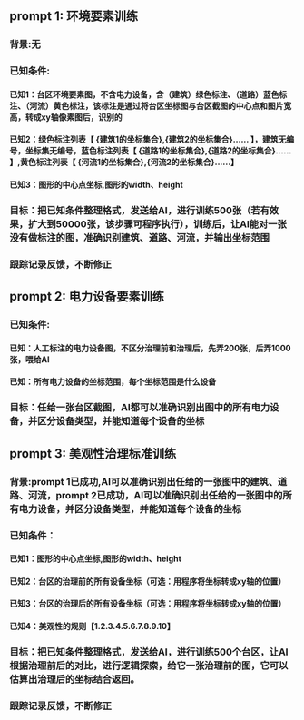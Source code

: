 
## prompt 1: 环境要素训练

### 背景:无
### 已知条件:
#### 已知1：台区环境要素图，不含电力设备，含（建筑）绿色标注、（道路）蓝色标注、（河流）黄色标注，该标注是通过将台区坐标图与台区截图的中心点和图片宽高，转成xy轴像素图后，识别的
#### 已知2：绿色标注列表【 {建筑1的坐标集合},{建筑2的坐标集合}...... 】，建筑无编号，坐标集无编号，蓝色标注列表【 {道路1的坐标集合},{道路2的坐标集合}...... 】,黄色标注列表【 {河流1的坐标集合},{河流2的坐标集合}......】 
#### 已知3：图形的中心点坐标,图形的width、height

### 目标：把已知条件整理格式，发送给AI，进行训练500张（若有效果，扩大到50000张，该步骤可程序执行），训练后，让AI能对一张没有做标注的图，准确识别建筑、道路、河流，并输出坐标范围
### 跟踪记录反馈，不断修正

## prompt 2: 电力设备要素训练
### 已知条件:
#### 已知：人工标注的电力设备图，不区分治理前和治理后，先弄200张，后弄1000张，喂给AI
#### 已知：所有电力设备的坐标范围，每个坐标范围是什么设备
### 目标：任给一张台区截图，AI都可以准确识别出图中的所有电力设备，并区分设备类型，并能知道每个设备的坐标


## prompt 3: 美观性治理标准训练

### 背景:prompt 1已成功,AI可以准确识别出任给的一张图中的建筑、道路、河流，prompt 2已成功，AI可以准确识别出任给的一张图中的所有电力设备，并区分设备类型，并能知道每个设备的坐标
### 已知条件：
####  已知1：图形的中心点坐标,图形的width、height
####  已知2：台区的治理前的所有设备坐标（可选：用程序将坐标转成xy轴的位置）
####  已知3：台区的治理后的所有设备坐标（可选：用程序将坐标转成xy轴的位置）
####  已知4：美观性的规则【1.2.3.4.5.6.7.8.9.10】

### 目标：把已知条件整理格式，发送给AI，进行训练500个台区，让AI根据治理前后的对比，进行逻辑探索，给它一张治理前的图，它可以估算出治理后的坐标结合返回。
### 跟踪记录反馈，不断修正




